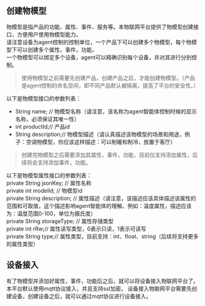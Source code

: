 ## 创建物模型
物模型是指产品的功能、属性、事件、服务等。本物联网平台提供了物模型创建接口，方便用户使用物模型能力。  
请注意设备为agent控制的控制单位，一个产品下可以创建多个物模型，每个物模型下可以创建多个属性，事件，功能。  
一个物模型可以绑定多个设备，agent可以精确识别每个设备，并对其进行分别控制。
> 使用物模型之前需要先创建产品，创建产品之后，才能创建物模型。（产品是agent控制的命名空间，即不同产品默认被隔离，提高了平台的安全性。） 

以下是物模型接口的参数列表：
* String name; // 物模型名称（请注意，该名称为agent智能体控制时候的显示名称，必须保证其唯一性）  
* int productId;// 产品id  
* String description;// 物模型描述（请认真描述该物模型的场景和用途，例子：空调物模型，你应该这样描述：可以制暖和制冷，放置于客厅）

> 创建完物模型之后需要添加其属性，事件，功能，目前仅支持添加属性，后续将会支持添加事件，功能。

以下是物模型属性接口的参数列表：  
private String jsonKey; // 属性名称  
private int modelId; // 物模型id  
private String description; // 属性描述（请注意，该描述应该具体描述该属性的范围和可取值，这个描述影响agent智能体的理解。例如：温度属性，描述应该为：温度范围0-100，单位为摄氏度）   
private String storageType; // 属性存储类型   
private int rRw;// 属性读写类型，0表示只读，1表示可读写  
private String type;// 属性类型，目前支持：int、float、string（后续将支持更多的属性类型） 
## 设备接入
有了物模型并添加好属性，事件，功能后之后，就可以将设备接入物联网平台了。本平台默认使用mqtt协议接入，并且支持ssl加密。
设备接入物联网平台需要先创建设备，创建设备之后，就可以通过mqtt协议进行设备接入。
